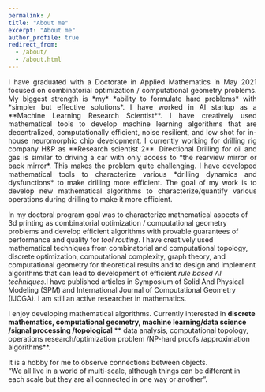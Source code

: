 ```yaml
---
permalink: /
title: "About me"
excerpt: "About me"
author_profile: true
redirect_from: 
  - /about/
  - /about.html
---
```

<p align="justify"> 
I have graduated with a Doctorate in Applied Mathematics in May 2021 focused on combinatorial optimization / computational geometry problems. My biggest strength is *my*
*ability to formulate hard problems* with *simpler but effective solutions*. I have worked in AI startup as a **Machine Learning Research Scientist**. I have creatively used 
mathematical tools to develop machine learning algorithms that are decentralized, computationally efficient, noise resilient, and low shot for in-house neuromorphic chip 
development. I currently working for drilling rig company H&P as **Research scientist 2**. Directional Drilling for oil and gas is similar to driving a car with only access to 
*the rearview mirror or back mirror*. This makes the problem quite challenging. I have developed mathematical tools to characterize various *drilling dynamics and dysfunctions*
to make drilling more efficient. The goal of my work is to develop new mathematical algorithms to characterize/quantify various operations during drilling to make it more efficient.
  
In my doctoral program goal was to characterize mathematical aspects of 3d printing as combinatorial optimization / computational geometry problems and develop efficient
algorithms with provable guarantees of performance and quality for *tool routing*. I have creatively used mathematical techniques from combinatorial and computational topology,
discrete optimization, computational complexity, graph theory, and computational geometry for theoretical results and to design and implement algorithms that can lead to
development of efficient *rule based AI techniques*.I have published articles in Symposium of Solid And Physical Modeling (SPM) and International Journal of Computational 
Geometry (IJCGA). I am still an active researcher in mathematics. 

I enjoy developing mathematical algorithms. Currently interested in **discrete mathematics, computational geometry, machine learning/data science /signal processing /topological**
** data analysis, computational topology, operations research/optimization problem /NP-hard proofs /approximation algorithms**. 

It is a hobby for me to observe connections between objects.  
“We all live in a world of multi-scale, although things can be different in each scale but they are all connected in one way or another”.
</p>